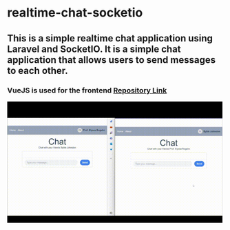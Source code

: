 # realtime-chat-socketio

## This is a simple realtime chat application using Laravel and SocketIO. It is a simple chat application that allows users to send messages to each other.

### VueJS is used for the frontend [Repository Link](https://github.com/amr3del/realtime-chat-socketio-vue)

<img src="realtime-chat.gif" alt="chat" width="500"/>
